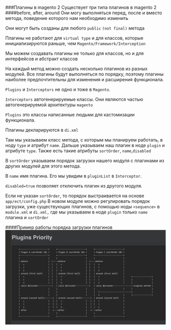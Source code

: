 ###Плагины в magento 2 
Существует три типа плагинов в magento 2 
####before, after, around
Они могу выполняться перед, после и вместо метода, поведение которого нам необходимо изменить

Они могут быть созданы для любого `public` `(not final)` метода

Плагины не работают для `virtual type` и для классов, которые инициализируются раньше, чем  `Magento/Framework/Interception`

Мы можем создавать плагины не только для классов, но и для интерфейсов и абстракт классов

На каждый метод можно создать несколько плагинов из разных модулей. 
Все плагины будут выполняться по порядку, 
поэтому плагины наиболее предпочтительны для изменения и расширения функционала.

`Plugins` и `Interceptors` не одно и тоже в `Magento`.

`Interceptors` автогенерируемые классы. Они являются частью автогенерируемой архитектуры `magento`

`Plugins` это классы написанные людьми для кастомизации функционала.

Плагины декларируются в `di.xml`

Там мы указываем класс метода, с которым мы планируем работать, в ноду `type` и атрибут `name`.
Дальше указываем наш плагин в ноде `plugin` и атрибуте `type`. Также есть такие атрибуты `sortOrder`, `name`,`disabled`

В `sortOrder` указываем порядок загрузки нашего модуля с плагинами из других модулей для этого метода.
 
В `name` имя плагина. Его мы увидим в `pluginList` в `Interceptor`. 

`disabled=true` позволяет отключить плагин из другого модуля.

Если не указан `sortOrder`, то порядок выстраивается на основе `app/ect/config.php`
В новом модуле можно регулировать порядок загрузки, уже существующих плагинов, с помощью ноды `<sequence>` в `module.xml` и `di.xml,`
где мы указываем в ноде `plugin` только `name` плагина и `sortOrder`

####Пример работы порядка загрузки плагинов
![Alt text](./priority.png?raw=true "Priority")